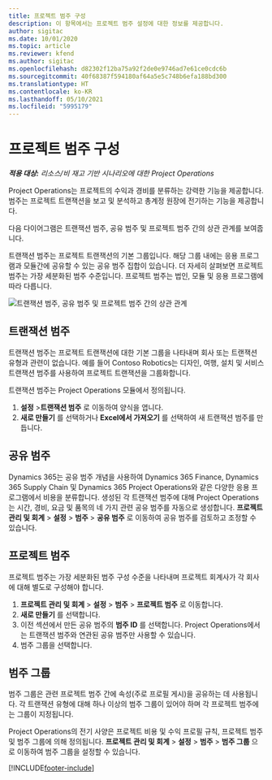 ```yaml
---
title: 프로젝트 범주 구성
description: 이 항목에서는 프로젝트 범주 설정에 대한 정보를 제공합니다.
author: sigitac
ms.date: 10/01/2020
ms.topic: article
ms.reviewer: kfend
ms.author: sigitac
ms.openlocfilehash: d82302f12ba75a92f2de0e9746ad7e61ce0cdc6b
ms.sourcegitcommit: 40f68387f594180af64a5e5c748b6efa188bd300
ms.translationtype: HT
ms.contentlocale: ko-KR
ms.lasthandoff: 05/10/2021
ms.locfileid: "5995179"
---
```

# <a name="configure-project-categories"></a>프로젝트 범주 구성

_**적용 대상:** 리소스/비 재고 기반 시나리오에 대한 Project Operations_

Project Operations는 프로젝트의 수익과 경비를 분류하는 강력한 기능을 제공합니다. 범주는 프로젝트 트랜잭션을 보고 및 분석하고 총계정 원장에 전기하는 기능을 제공합니다.

다음 다이어그램은 트랜잭션 범주, 공유 범주 및 프로젝트 범주 간의 상관 관계를 보여줍니다. 

트랜잭션 범주는 프로젝트 트랜잭션의 기본 그룹입니다. 해당 그룹 내에는 응용 프로그램과 모듈간에 공유할 수 있는 공유 범주 집합이 있습니다. 더 자세히 살펴보면 프로젝트 범주는 가장 세분화된 범주 수준입니다. 프로젝트 범주는 법인, 모듈 및 응용 프로그램에 따라 다릅니다.

![트랜잭션 범주, 공유 범주 및 프로젝트 범주 간의 상관 관계](media/project-categories.png)

## <a name="transaction-categories"></a>트랜잭션 범주

트랜잭션 범주는 프로젝트 트랜잭션에 대한 기본 그룹을 나타내며 회사 또는 트랜잭션 유형과 관련이 없습니다. 예를 들어 Contoso Robotics는 디자인, 여행, 설치 및 서비스 트랜잭션 범주를 사용하여 프로젝트 트랜잭션을 그룹화합니다.

트랜잭션 범주는 Project Operations 모듈에서 정의됩니다. 
1. **설정** \>**트랜잭션 범주** 로 이동하여 양식을 엽니다. 
2. **새로 만들기** 를 선택하거나 **Excel에서 가져오기** 를 선택하여 새 트랜잭션 범주를 만듭니다.

## <a name="shared-categories"></a>공유 범주

Dynamics 365는 공유 범주 개념을 사용하여 Dynamics 365 Finance, Dynamics 365 Supply Chain 및 Dynamics 365 Project Operations와 같은 다양한 응용 프로그램에서 비용을 분류합니다. 생성된 각 트랜잭션 범주에 대해 Project Operations는 시간, 경비, 요금 및 품목의 네 가지 관련 공유 범주를 자동으로 생성합니다. **프로젝트 관리 및 회계** \> **설정** \> **범주** \> **공유 범주** 로 이동하여 공유 범주를 검토하고 조정할 수 있습니다.

## <a name="project-categories"></a>프로젝트 범주

프로젝트 범주는 가장 세분화된 범주 구성 수준을 나타내며 프로젝트 회계사가 각 회사에 대해 별도로 구성해야 합니다.

1. **프로젝트 관리 및 회계** \> **설정** \> **범주** \> **프로젝트 범주** 로 이동합니다.
2. **새로 만들기** 를 선택합니다.
3. 이전 섹션에서 만든 공유 범주의 **범주 ID** 를 선택합니다. Project Operations에서는 트랜잭션 범주와 연관된 공유 범주만 사용할 수 있습니다.
4. 범주 그룹을 선택합니다.

## <a name="category-groups"></a>범주 그룹

범주 그룹은 관련 프로젝트 범주 간에 속성(주로 프로필 게시)을 공유하는 데 사용됩니다. 각 트랜잭션 유형에 대해 하나 이상의 범주 그룹이 있어야 하며 각 프로젝트 범주에는 그룹이 지정됩니다.

Project Operations의 전기 사양은 프로젝트 비용 및 수익 프로필 규칙, 프로젝트 범주 및 범주 그룹에 의해 정의됩니다. **프로젝트 관리 및 회계** \> **설정** \> **범주** \> **범주 그룹** 으로 이동하여 범주 그룹을 설정할 수 있습니다.


[!INCLUDE[footer-include](../includes/footer-banner.md)]